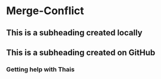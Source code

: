 # Merge-Conflict

## This is a subheading created locally


## This is a subheading created on GitHub

### Getting help with Thais

